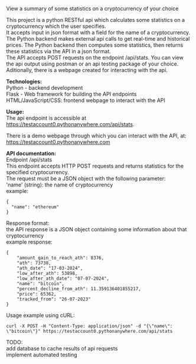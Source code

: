 View a summary of some statistics on a cryptocurrency of your choice

This project is a python RESTful api which calculates some statistics on a cryptocurrency which the user specifies.  
It accepts input in json format with a field for the name of a cryptocurrency.  
The Python backend makes external api calls to get real-time and historical prices.
The Python backend then computes some statistics, 
then returns these statistics via the API in a json format.  
The API accepts POST requests on the endpoint /api/stats.
You can view the api output using postman or an api testing package of your choice.  
Aditionally, there is a webpage created for interacting with the api.

<b>Technologies:</b>   
Python - backend development  
Flask - Web framework for building the API endpoints  
HTML/JavaScript/CSS: frontend webpage to interact with the API


<b>Usage:</b>  
The api endpoint is accessible at https://testaccount0.pythonanywhere.com/api/stats.

There is a demo webpage through which you can interact with the API, at: https://testaccount0.pythonanywhere.com
  
  
<b>API documentation:</b>  
Endpoint /api/stats  
This endpoint accepts HTTP POST requests and returns statistics for the specified cryptocurrency.  
The request must be a JSON object with the following parameter:  
'name' (string): the name of cryptocurrency   
example:  
```
{  
  "name": "ethereum"  
}  
```
Response format:  
the API response is a JSON object containing some information about that cryptocurrency  
example response:  
```
{
    "amount_gain_to_reach_ath": 8376,
    "ath": 73738,
    "ath_date": "17-03-2024",
    "low_after_ath": 53898,
    "low_after_ath_date": "07-07-2024",
    "name": "bitcoin",
    "percent_decline_from_ath": 11.359136401855217,
    "price": 65362,
    "tracked_from": "26-07-2023"
}
```

Usage example using cURL:  
```
curl -X POST -H "Content-Type: application/json" -d "{\"name\": \"bitcoin\"}" https://testaccount0.pythonanywhere.com/api/stats
```


TODO:   
add database to cache results of api requests  
implement automated testing
